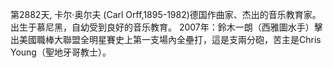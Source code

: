 第2882天, 卡尔·奥尔夫 (Carl Orff,1895-1982)德国作曲家、杰出的音乐教育家。出生于慕尼黑，自幼受到良好的音乐教育。
2007年：鈴木一朗（西雅圖水手）擊出美國職棒大聯盟全明星賽史上第一支場內全壘打，這是支兩分砲，苦主是Chris Young（聖地牙哥教士）。